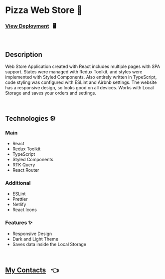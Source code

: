 # Pizza Web Store 🍕

### [View Deployment](https://pizza-store-application.netlify.app/) &nbsp; 🖥️

<br/>

## Description

Web Store Application created with React includes multiple pages with SPA support. States were managed with Redux Toolkit, and styles were implemented with Styled Components. Also entirely written in TypeScript, code styling was configured with ESLint and Airbnb settings. The website has a responsive design, so looks good on all devices. Works with Local Storage and saves your orders and settings.

<br/>

## Technologies ⚙️

### Main

- React
- Redux Toolkit
- TypeScript
- Styled Components
- RTK Query
- React Router

### Additional

- ESLint
- Prettier
- Netlify
- React Icons

### Features ✨

- Responsive Design
- Dark and Light Theme
- Saves data inside the Local Storage

<br/>

## [My Contacts](https://github.com/AlexandrSpevakov#contact-me) &nbsp; 👈
